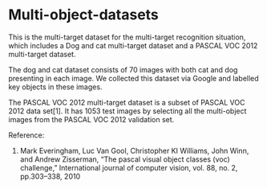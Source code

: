 # Multi-object-datasets
This is the multi-target dataset for the multi-target recognition situation, which includes a Dog and cat multi-target dataset and a PASCAL VOC 2012 multi-target dataset.

The dog and cat dataset consists of 70 images with both cat and dog presenting in each image. We collected this dataset via Google and labelled key objects in these images.

The PASCAL VOC 2012 multi-target dataset is a subset of PASCAL VOC 2012 data set[1]. It has 1053 test images by selecting all the multi-object images from the PASCAL VOC 2012 validation set. 

Reference:
1. Mark Everingham, Luc Van Gool, Christopher KI Williams, John Winn, and Andrew Zisserman, “The pascal visual object classes (voc) challenge,” International journal of computer vision, vol. 88, no. 2, pp.303–338, 2010
